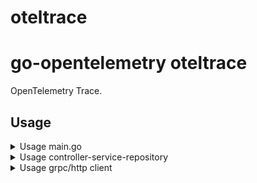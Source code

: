 # oteltrace

# go-opentelemetry oteltrace

OpenTelemetry Trace.

## Usage

<details close>
  <summary>Usage main.go</summary>

```go
package main

import (
	"context"

	"github.com/Hidayathamir/oteltrace"
	"github.com/gin-gonic/gin"
	"go.opentelemetry.io/contrib/instrumentation/github.com/gin-gonic/gin/otelgin"
	"go.opentelemetry.io/contrib/instrumentation/google.golang.org/grpc/otelgrpc"
	"google.golang.org/grpc"
)

func main() {
	tp, err := oteltrace.NewTraceProvider(context.Background())
	fatalIfErr(err)
	defer func() {
		err := tp.Shutdown(context.Background())
		warnIfErr(err)
	}()

	grpcServer = grpc.NewServer(grpc.StatsHandler(otelgrpc.NewServerHandler()))

	ginEngine := gin.Default()
	ginEngine.Use(otelgin.Middleware(serviceName))
}
```

</details>

<details close>
  <summary>Usage controller-service-repository</summary>

```go
package main

import (
	"context"

	"github.com/Hidayathamir/oteltrace"
	"github.com/gin-gonic/gin"
)

func controllerHTTPFoo(c *gin.Context) {
	ctx, span := oteltrace.RecordSpan(c)
	defer span.End()
}

func controllerGRPCFoo(ctx context.Context, req *Req) (*Res, error) {
	ctx, span := oteltrace.RecordSpan(ctx)
	defer span.End()
}

func serviceFoo(ctx context.Context) {
	ctx, span := oteltrace.RecordSpan(ctx)
	defer span.End()
}

func repoGetFoo(ctx context.Context) {
	ctx, span := oteltrace.RecordSpan(ctx)
	defer span.End()
}
```

</details>

<details close>
  <summary>Usage grpc/http client</summary>

```go
package main

import (
	"context"
	"net/http"

	"go.opentelemetry.io/contrib/instrumentation/google.golang.org/grpc/otelgrpc"
	"go.opentelemetry.io/contrib/instrumentation/net/http/otelhttp"
	"google.golang.org/grpc"
)

func extapiHTTPFoo(ctx context.Context) {
	client = &http.Client{Transport: otelhttp.NewTransport(http.DefaultTransport)}
	req, err := http.NewRequestWithContext(ctx, http.MethodGet, "https://foo.com", nil)
	res, err := client.Do(req)
}

func extapiGRPCFoo(ctx context.Context) {
	conn, err := grpc.NewClient(target, grpc.WithStatsHandler(otelgrpc.NewClientHandler()))
	client = pb.NewClient(conn)
	res, err := client.Foo(ctx, req)
}
```

</details>
